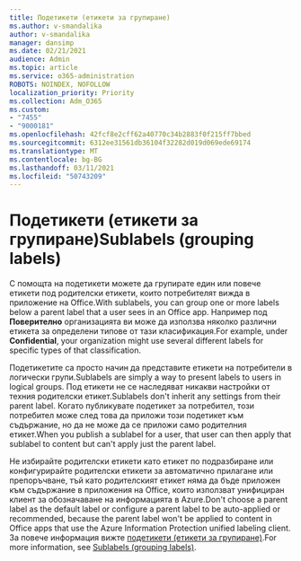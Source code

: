 ```yaml
---
title: Подетикети (етикети за групиране)
ms.author: v-smandalika
author: v-smandalika
manager: dansimp
ms.date: 02/21/2021
audience: Admin
ms.topic: article
ms.service: o365-administration
ROBOTS: NOINDEX, NOFOLLOW
localization_priority: Priority
ms.collection: Adm_O365
ms.custom:
- "7455"
- "9000181"
ms.openlocfilehash: 42fcf8e2cff62a40770c34b2883f0f215ff7bbed
ms.sourcegitcommit: 6312ee31561db36104f32282d019d069ede69174
ms.translationtype: MT
ms.contentlocale: bg-BG
ms.lasthandoff: 03/11/2021
ms.locfileid: "50743209"
---
```

# <a name="sublabels-grouping-labels"></a><span data-ttu-id="4863d-102">Подетикети (етикети за групиране)</span><span class="sxs-lookup"><span data-stu-id="4863d-102">Sublabels (grouping labels)</span></span>

<span data-ttu-id="4863d-103">С помощта на подетикети можете да групирате един или повече етикети под родителски етикети, които потребителят вижда в приложение на Office.</span><span class="sxs-lookup"><span data-stu-id="4863d-103">With sublabels, you can group one or more labels below a parent label that a user sees in an Office app.</span></span> <span data-ttu-id="4863d-104">Например под **Поверително** организацията ви може да използва няколко различни етикета за определени типове от тази класификация.</span><span class="sxs-lookup"><span data-stu-id="4863d-104">For example, under **Confidential**, your organization might use several different labels for specific types of that classification.</span></span>

<span data-ttu-id="4863d-105">Подетикетите са просто начин да представите етикети на потребители в логически групи.</span><span class="sxs-lookup"><span data-stu-id="4863d-105">Sublabels are simply a way to present labels to users in logical groups.</span></span> <span data-ttu-id="4863d-106">Под етикети не се наследяват никакви настройки от техния родителски етикет.</span><span class="sxs-lookup"><span data-stu-id="4863d-106">Sublabels don't inherit any settings from their parent label.</span></span> <span data-ttu-id="4863d-107">Когато публикувате подетикет за потребител, този потребител може след това да приложи този подетикет към съдържание, но да не може да се приложи само родителния етикет.</span><span class="sxs-lookup"><span data-stu-id="4863d-107">When you publish a sublabel for a user, that user can then apply that sublabel to content but can't apply just the parent label.</span></span>

<span data-ttu-id="4863d-108">Не избирайте родителски етикети като етикет по подразбиране или конфигурирайте родителски етикети за автоматично прилагане или препоръчване, тъй като родителският етикет няма да бъде приложен към съдържание в приложения на Office, които използват унифициран клиент за обозначаване на информацията в Azure.</span><span class="sxs-lookup"><span data-stu-id="4863d-108">Don't choose a parent label as the default label or configure a parent label to be auto-applied or recommended, because the parent label won't be applied to content in Office apps that use the Azure Information Protection unified labeling client.</span></span> <span data-ttu-id="4863d-109">За повече информация вижте [подетикети (етикети за групиране)](https://docs.microsoft.com/microsoft-365/compliance/sensitivity-labels).</span><span class="sxs-lookup"><span data-stu-id="4863d-109">For more information, see [Sublabels (grouping labels)](https://docs.microsoft.com/microsoft-365/compliance/sensitivity-labels).</span></span>